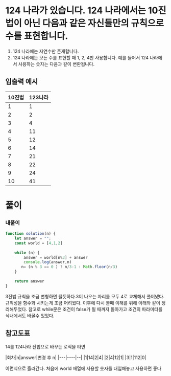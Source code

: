 # 124 나라가 있습니다. 124 나라에서는 10진법이 아닌 다음과 같은 자신들만의 규칙으로 수를 표현합니다.

1. 124 나라에는 자연수만 존재합니다.
2. 124 나라에는 모든 수를 표현할 때 1, 2, 4만 사용합니다. 예를 들어서 124 나라에서 사용하는 숫자는 다음과 같이 변환됩니다.


## 입출력 예시
10진법|	123나라	|
|----------|------|
|1|1|
|2|2|
|3|4|
|4|11|
|5|12|
|6|14|
|7|21|
|8|22|
|9|24|
|10|41|


# 풀이
### 내풀이
```javascript
function solution(n) {
    let answer = "";
    const world = [4,1,2]
    
    while (n) {
        answer = world[n%3] + answer
        console.log(answer,n)
       n= (n % 3 == 0 ) ? n/3-1 : Math.floor(n/3)
    }
    
    return answer
}
```
3진법 규칙을 조금 변형하면 될듯하다.3이 나오는 자리를 모두 4로 교체해서 풀어냈다.
규칙성을 함수화 시키는게 조금 어려웠다. 이후에 다시 볼때 이해를 위해 아래와 같이 정리해두었다.
참고로 while문은 조건이 false가 될 때까지 돌아가고 조건의 파라미터를 식내에서도 바꿀수 있었다.

## 참고도표
14를 124나라 진법으로 바꾸는 로직을 타면

|회차|n|answer|변경 후 n|
|---|----|--|
|1|14|2|4|
|2|4|12|1|
|3|1|112|0|

이런식으로 흘러간다. 처음에 world 배열에 사용할 숫자를 대입해놓고 사용하면 좋다


```

